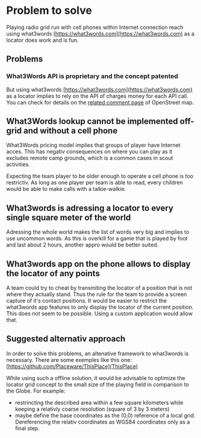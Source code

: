 # Problem to solve

Playing radio grid run with cell phones within Internet connection reach using what3words [https://what3words.com](https://what3words.com) as a locator does work and is fun.

## Problems

### What3Words API is proprietary and the concept patented

But using what3words [https://what3words.com](https://what3words.com) as a locator implies to rely on the API of charges money for each API call. You can check for details on the [related comment page](https://wiki.openstreetmap.org/wiki/What3words) of OpenStreet map.

## What3Words lookup cannot be implemented off-grid and without a cell phone

What3Words pricing model implies that groups of player have Internet acces. This has negativ consequences on where you can play as it excludes remote camp grounds, which is a common cases in scout activities.

Expecting the team player to be older enough to operate a cell phone is too restrictiv. As long as one player per team is able to read, every children would be able to make calls with a talkie-walkie.

## What3words is adressing a locator to every single square meter of the world

Adressing the whole world makes the list of words very big and implies to use uncommon words. As this is overkill for a game that is played by foot and last about 2 hours, another appro would be better suited.

## What3words app on the phone allows to display the locator of any points

A team could try to cheat by transmiting the locator of a position that is not where they actually stand. Thus the rule for the team to provide a screen capture of it's contact positions. It would be easier to restrict the what3words app features to only display the locator of the current position. This does not seem to be possible. Using a custom application would allow that.

## Suggested alternativ approach

In order to solve this problems, an altenative framework to what3words is necessary. There are some exemples like this one: [https://github.com/Placeware/ThisPlace](ThisPlace)

While using such a offline solution, it would be advisable to optimize the locator grid concept to the small size of the playing field in comparison to the Globe. For example:

- restrincting the described area within a few square kilometers while keeping a relativly coarse resolution (square of 3 by 3 meters)
- maybe define the base coordinates as the (0,0) reference of a local grid. Dereferencing the relativ coordinates as WGS84 coordinates only as a final step.
